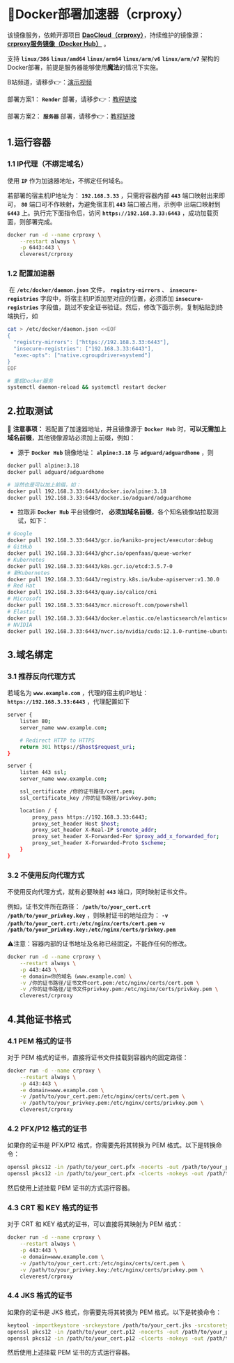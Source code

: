 # 📝Docker部署加速器（crproxy）

该镜像服务，依赖开源项目 **[DaoCloud（crproxy）](https://github.com/DaoCloud/crproxy)**，持续维护的镜像源：**[crproxy服务镜像（Docker Hub）](https://hub.docker.com/r/cleverest/crproxy)** 。

支持 **`linux/386`** **`linux/amd64`** **`linux/arm64`** **`linux/arm/v6`** **`linux/arm/v7`**  架构的Docker部署，前提是服务器能够使用**魔法**的情况下实施。

B站频道，请移步👉：[演示视频](https://www.bilibili.com/video/BV1QhgqeCE61/) 

部署方案1： **`Render`** 部署，请移步👉：[教程链接](https://mp.weixin.qq.com/s/dmlP_lyf6YElgnnpkOEfRw)

部署方案2： **`服务器`** 部署，请移步👉：[教程链接](dockerdeploy.html)


## 1.运行容器

### 1.1 IP代理（不绑定域名）

使用 **`IP`** 作为加速器地址，不绑定任何域名。

若部署的宿主机IP地址为： **`192.168.3.33`** ，只需将容器内部 **`443`** 端口映射出来即可， **`80`** 端口可不作映射，为避免宿主机 **`443`** 端口被占用，示例中 出端口映射到 **`6443`** 上。执行完下面指令后，访问 **`https://192.168.3.33:6443`** ，成功加载页面，则部署完成。

```bash
docker run -d --name crproxy \
    --restart always \
    -p 6443:443 \
    cleverest/crproxy
```

### 1.2 配置加速器

​	在 **`/etc/docker/daemon.json`** 文件， **`registry-mirrors`** 、 **`insecure-registries`** 字段中，将宿主机IP添加至对应的位置，必须添加 **`insecure-registries`** 字段值，跳过不安全证书验证。然后，修改下面示例，复制粘贴到终端执行，如

```bash
cat > /etc/docker/daemon.json <<EOF
{
  "registry-mirrors": ["https://192.168.3.33:6443"],
  "insecure-registries": ["192.168.3.33:6443"],
  "exec-opts": ["native.cgroupdriver=systemd"]
}
EOF
```

```bash
# 重启Docker服务
systemctl daemon-reload && systemctl restart docker
```

## 2.拉取测试

📢 **注意事项：** 若配置了加速器地址，并且镜像源于 **`Docker Hub`** 时，**可以无需加上域名前缀**，其他镜像源站必须加上前缀，例如：

- 源于 **`Docker Hub`** 镜像地址： **`alpine:3.18`** 与 **`adguard/adguardhome`** ，则

```bash
docker pull alpine:3.18
docker pull adguard/adguardhome

# 当然也是可以加上前缀，如：
docker pull 192.168.3.33:6443/docker.io/alpine:3.18
docker pull 192.168.3.33:6443/docker.io/adguard/adguardhome
```

- 拉取非 **`Docker Hub`** 平台镜像时， **必须加域名前缀**，各个知名镜像站拉取测试，如下：

```bash
# Google
docker pull 192.168.3.33:6443/gcr.io/kaniko-project/executor:debug
# GitHub
docker pull 192.168.3.33:6443/ghcr.io/openfaas/queue-worker
# Kubernetes
docker pull 192.168.3.33:6443/k8s.gcr.io/etcd:3.5.7-0
# 新Kubernetes
docker pull 192.168.3.33:6443/registry.k8s.io/kube-apiserver:v1.30.0
# Red Hat
docker pull 192.168.3.33:6443/quay.io/calico/cni
# Microsoft
docker pull 192.168.3.33:6443/mcr.microsoft.com/powershell
# Elastic 
docker pull 192.168.3.33:6443/docker.elastic.co/elasticsearch/elasticsearch:8.1.0
# NVIDIA
docker pull 192.168.3.33:6443/nvcr.io/nvidia/cuda:12.1.0-runtime-ubuntu20.04
```
## 3.域名绑定

### 3.1 推荐反向代理方式

若域名为 **`www.example.com`** ，代理的宿主机IP地址： **`https://192.168.3.33:6443`** ，代理配置如下

```bash
server {
    listen 80;
    server_name www.example.com;

    # Redirect HTTP to HTTPS
    return 301 https://$host$request_uri;
}

server {
    listen 443 ssl;
    server_name www.example.com;

    ssl_certificate /你的证书路径/cert.pem;
    ssl_certificate_key /你的证书路径/privkey.pem;

    location / {
        proxy_pass https://192.168.3.33:6443;
        proxy_set_header Host $host;
        proxy_set_header X-Real-IP $remote_addr;
        proxy_set_header X-Forwarded-For $proxy_add_x_forwarded_for;
        proxy_set_header X-Forwarded-Proto $scheme;
    }
}
```

### 3.2 不使用反向代理方式

不使用反向代理方式，就有必要映射 **`443`**  端口，同时映射证书文件。

例如，证书文件所在路径： **`/path/to/your_cert.crt`**  **`/path/to/your_privkey.key`** ，则映射证书的地址应为：
**`-v /path/to/your_cert.crt:/etc/nginx/certs/cert.pem`** 
**`-v /path/to/your_privkey.key:/etc/nginx/certs/privkey.pem`** 

⚠注意：容器内部的证书地址及名称已经固定，不能作任何的修改。

```bash
docker run -d --name crproxy \
	--restart always \
	-p 443:443 \
	-e domain=你的域名（www.example.com）\
	-v /你的证书路径/证书文件cert.pem:/etc/nginx/certs/cert.pem \
	-v /你的证书路径/证书文件privkey.pem:/etc/nginx/certs/privkey.pem \
	cleverest/crproxy
```


## 4.其他证书格式
### 4.1 PEM 格式的证书

对于 PEM 格式的证书，直接将证书文件挂载到容器内的固定路径：

```bash
docker run -d --name crproxy \
	--restart always \
	-p 443:443 \
	-e domain=www.example.com \
	-v /path/to/your_cert.pem:/etc/nginx/certs/cert.pem \
	-v /path/to/your_privkey.pem:/etc/nginx/certs/privkey.pem \
	cleverest/crproxy
```

### 4.2 PFX/P12 格式的证书

如果你的证书是 PFX/P12 格式，你需要先将其转换为 PEM 格式。以下是转换命令：

```bash
openssl pkcs12 -in /path/to/your_cert.pfx -nocerts -out /path/to/your_privkey.pem
openssl pkcs12 -in /path/to/your_cert.pfx -clcerts -nokeys -out /path/to/your_cert.pem
```

然后使用上述挂载 PEM 证书的方式运行容器。

### 4.3 CRT 和 KEY 格式的证书

对于 CRT 和 KEY 格式的证书，可以直接将其映射为 PEM 格式：

```bash
docker run -d --name crproxy \
	--restart always \
	-p 443:443 \
	-e domain=www.example.com \
	-v /path/to/your_cert.crt:/etc/nginx/certs/cert.pem \
	-v /path/to/your_privkey.key:/etc/nginx/certs/privkey.pem \
	cleverest/crproxy
```

### 4.4 JKS 格式的证书

如果你的证书是 JKS 格式，你需要先将其转换为 PEM 格式。以下是转换命令：

```bash
keytool -importkeystore -srckeystore /path/to/your_cert.jks -srcstoretype jks -deststoretype pkcs12 -destkeystore /path/to/your_cert.p12
openssl pkcs12 -in /path/to/your_cert.p12 -nocerts -out /path/to/your_privkey.pem
openssl pkcs12 -in /path/to/your_cert.p12 -clcerts -nokeys -out /path/to/your_cert.pem
```

然后使用上述挂载 PEM 证书的方式运行容器。
